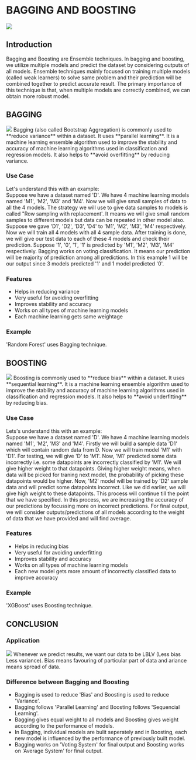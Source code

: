 # BAGGING AND BOOSTING
<img src="https://github.com/ishreyakumari/winter-of-contributing/blob/Datascience_With_Python/Datascience_With_Python/Machine%20Learning/Algorithms/Bagging%20And%20Boosting/Images/bagging-and-boosting.png">

## Introduction
Bagging and Boosting are Ensemble techniques. In bagging and boosting, we utilize multiple models and predict the dataset by considering outputs of all models. Ensemble techniques mainly focused on training multiple models (called weak learners) to solve same problem and their prediction will be combined together to predict accurate result. The primary importance of this technique is that, when multiple models are correctly combined, we can obtain more robust model.


## BAGGING
<img src="https://github.com/ishreyakumari/winter-of-contributing/blob/Datascience_With_Python/Datascience_With_Python/Machine%20Learning/Algorithms/Bagging%20And%20Boosting/Images/bagging.png">
Bagging (also called Bootstrap Aggregation) is commonly used to **reduce variance** within a dataset. It uses **parallel learning**. It is a machine learning ensemble algorithm used to improve the stability and accuracy of machine learning algorithms used in classification and regression models. It also helps to **avoid overfitting** by reducing variance.

### Use Case
Let's understand this with an example:<br />Suppose we have a dataset named 'D'. We have 4 machine learning models named 'M1', 'M2', 'M3' and 'M4'. Now we will give small samples of data to all the 4 models. The strategy we will use to give data samples to models is called "Row sampling with replacement'. It means we will give small random samples to different models but data can be repeated in other model also. Suppose we gave 'D1', 'D2', 'D3', 'D4' to 'M1', 'M2', 'M3', 'M4' respectively. Now we will train all 4 models with all 4 sample data. After training is done, we will give our test data to each of these 4 models and check their prediction. Suppose '1', '0', '1', '1' is predicted by 'M1', 'M2', 'M3', 'M4' respectively. Bagging works on voting classification. It means our prediction will be majority of prediction among all predictions. In this example 1 will be our output since 3 models predicted '1' and 1 model predicted '0'.

### Features
- Helps in reducing variance
- Very useful for avoiding overfitting
- Improves stability and accuracy
- Works on all types of machine learning models
- Each machine learning gets same weightage

### Example
'Random Forest' uses Bagging technique.


## BOOSTING
<img src="https://github.com/ishreyakumari/winter-of-contributing/blob/Datascience_With_Python/Datascience_With_Python/Machine%20Learning/Algorithms/Bagging%20And%20Boosting/Images/bias-and-variance.png">
Boosting is commonly used to **reduce bias** within a dataset. It uses **sequential learning**. It is a machine learning ensemble algorithm used to improve the stability and accuracy of machine learning algorithms used in classification and regression models. It also helps to **avoid underfitting** by reducing bias.

### Use Case
Lets's understand this with an example:<br />Suppose we have a dataset named 'D'. We have 4 machine learning models named 'M1', 'M2', 'M3' and 'M4'. Firstly we will build a sample data 'D1' which will contain random data from D. Now we will train model 'M1' with 'D1'. For testing, we will give 'D' to 'M1'. Now, 'M1' predicted some data incorrectly i.e. some datapoints are incorrectly classified by 'M1'. We will give higher weight to that datapoints. Giving higher weight means, when data will be picked for traning next model, the probability of picking  these datapoints would be higher. Now, 'M2' model will be trained by 'D2' sample data and will predict some datapoints incorrect. Like we did earlier, we will give high weight to these datapoints. This process will continue till the point that we have specified. In this process, we are increasing the accuracy of our predictions by focussing more on incorrect predictions. For final output, we will consider outputs/predictions of all models according to the weight of data that we have provided and will find average.

### Features
- Helps in reducing bias
- Very useful for avoiding underfitting
- Improves stability and accuracy
- Works on all types of machine learning models
- Each new model gets more amount of incorrectly classified data to improve accuracy

### Example
'XGBoost' uses Boosting technique.


## CONCLUSION

### Application
<img src="https://github.com/ishreyakumari/winter-of-contributing/blob/Datascience_With_Python/Datascience_With_Python/Machine%20Learning/Algorithms/Bagging%20And%20Boosting/Images/bias-variance-tradeoff.png">
Whenever we predict results, we want our data to be LBLV (Less bias Less variance). Bias means favouring of particular part of data and ariance means spread of data.

### Difference between Bagging and Boosting
- Bagging is used to reduce 'Bias' and Boosting is used to reduce 'Variance'.
- Bagging follows 'Parallel Learning' and Boosting follows 'Sequencial Learning'.
- Bagging gives equal weight to all models and Boosting gives weight according to the performance of models.
- In Bagging, individual models are bulit seperately and in Boosting, each new model is influenced by the performance of previously built model.
- Bagging works on 'Voting System' for final output and Boosting works on 'Average System' for final output.

